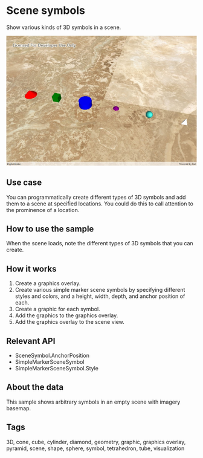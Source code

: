 # Scene symbols

Show various kinds of 3D symbols in a scene.

![Image of scene symbols](SceneSymbols.jpg)

## Use case

You can programmatically create different types of 3D symbols and add them to a scene at specified locations. You could do this to call attention to the prominence of a location.

## How to use the sample

When the scene loads, note the different types of 3D symbols that you can create.

## How it works

1. Create a graphics overlay.
2. Create various simple marker scene symbols by specifying different styles and colors, and a height, width, depth, and anchor position of each.
3. Create a graphic for each symbol.
4. Add the graphics to the graphics overlay.
5. Add the graphics overlay to the scene view.

## Relevant API

* SceneSymbol.AnchorPosition
* SimpleMarkerSceneSymbol
* SimpleMarkerSceneSymbol.Style

## About the data

This sample shows arbitrary symbols in an empty scene with imagery basemap.

## Tags

3D, cone, cube, cylinder, diamond, geometry, graphic, graphics overlay, pyramid, scene, shape, sphere, symbol, tetrahedron, tube, visualization
